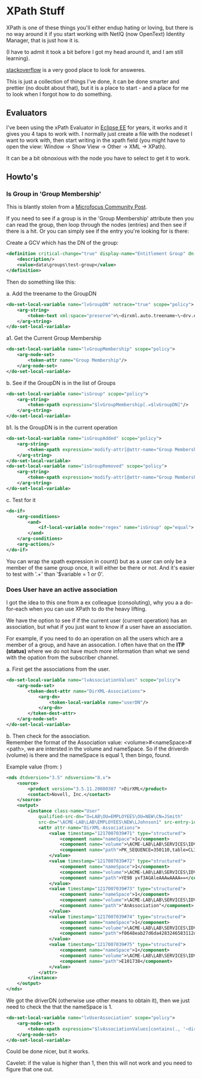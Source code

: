 # XPath Stuff

XPath is one of these things you'll either endup hating or loving, but there is no way around it if you start working with NetIQ (now OpenText) Identity Manager, that is just how it is.

(I have to admit it took a bit before I got my head around it, and I am still learning).

[stackoverflow](https://stackoverflow.com) is a very good place to look for answeres.

This is just a collection of things I've done, it can be done smarter and prettier (no doubt about that), but it is a place to start - and a place for me to look when I forgot how to do something. 

## Evaluators

I've been using the xPath Evaluator in [Eclipse EE](https://www.eclipse.org/) for years, it works and it gives you 4 taps to work with. I normally just create a file with the nodeset I want to work with, then start writing in the xpath field (you might have to open the view: Window -> Show View -> Other -> XML -> XPath).

It can be a bit obnoxious with the node you have to select to get it to work.

## Howto's

### Is Group in 'Group Membership'
This is blantly stolen from a [Microfocus Community Post](https://community.microfocus.com/cyberres/netiq-identity-governance-administration/idm/w/identity_mgr_tips/3801/using-xpath-to-get-the-position-of-a-node-in-a-node-set).<br/>

If you need to see if a group is in the 'Group Membership' attribute then you can read the group, then loop through the nodes (entries) and then see if there is a hit. Or you can simply see if the entry you're looking for is there:

Create a GCV which has the DN of the group:

```xml
<definition critical-change="true" display-name="Entitlement Group" dn-space="dirxml" dn-type="slash" name="drv.entitlement.group" type="dn">
	<description/>
	<value>data\groups\test-group</value>
</definition>
```

Then do something like this:

a. Add the treename to the GroupDN
```xml
<do-set-local-variable name="lvGroupDN" notrace="true" scope="policy">
	<arg-string>
		<token-text xml:space="preserve">\~dirxml.auto.treename~\~drv.entitlement.group~</token-text>
	</arg-string>
</do-set-local-variable>
```

a1. Get the Current Group Membership
```xml
<do-set-local-variable name="lvGroupMembership" scope="policy">
	<arg-node-set>
		<token-attr name="Group Membership"/>
	</arg-node-set>
</do-set-local-variable>
```

b. See if the GroupDN is in the list of Groups
``` xml
<do-set-local-variable name="isGroup" scope="policy">
	<arg-string>
		<token-xpath expression="$lvGroupMembership[.=$lvGroupDN]"/>
	</arg-string>
</do-set-local-variable>
```

b1. Is the GroupDN is in the current operation
```xml
<do-set-local-variable name="isGroupAdded" scope="policy">
	<arg-string>
		<token-xpath expression='modify-attr[@attr-name="Group Membership"]/add-value/value[.=$lvGroupDN]'/>
	</arg-string>
</do-set-local-variable>
<do-set-local-variable name="isGroupRemoved" scope="policy">
	<arg-string>
		<token-xpath expression='modify-attr[@attr-name="Group Membership"]/remove-value/value[.=$lvGroupDN]'/>
	</arg-string>
</do-set-local-variable>
```

c. Test for it
```xml
<do-if>
	<arg-conditions>
		<and>
			<if-local-variable mode="regex" name="isGroup" op="equal">.+</if-local-variable>
		</and>
	</arg-conditions>
	<arg-actions/>
</do-if>
```

You can wrap the xpath expression in count() but as a user can only be a member of the same group once, it will either be there or not. And it's easier to test with '.+' than '$variable = 1 or 0'.


### Does User have an active association
I got the idea to this one from a ex colleague (consoluting), why you a a do-for-each when you can use XPath to do the heavy lifting.<br/>

We have the option to see if if the current user (current operation) has an association, but what if you just want to know if a user have an association. 

For example, if you need to do an operation on all the users which are a member of a group, and have an assocation. I often have that on the **ITP (status)** where we do not have much more information than what we send with the opation from the subscriber channel. 

a. First get the associations from the user.
```xml
<do-set-local-variable name="lvAssociationValues" scope="policy">
	<arg-node-set>
		<token-dest-attr name="DirXML-Associations">
			<arg-dn>
				<token-local-variable name="userDN"/>
			</arg-dn>
		</token-dest-attr>
	</arg-node-set>
</do-set-local-variable>
```

b. Then check for the association.<br/>
Remember the format of the Association value: &lt;volume>#&lt;nameSpace>#&lt;path>, we are intersted in the volume and nameSpace. So if the driverdn (volume) is there and the nameSpace is equal 1, then bingo, found.

Example value (from: )
```xml
<nds dtdversion="3.5" ndsversion="8.x">
	<source>
		<product version="3.5.11.20080307 ">DirXML</product>
		<contact>Novell, Inc.</contact>
	</source>
	<output>
		<instance class-name="User"
			qualified-src-dn="O=LAB\OU=EMPLOYEES\OU=NEW\CN=JSmith"
			src-dn="\ACME-LAB\LAB\EMPLOYEES\NEW\LJohnson1" src-entry-id="56795">
			<attr attr-name="DirXML-Associations">
				<value timestamp="1217007039#71" type="structured">
					<component name="nameSpace">1</component>
					<component name="volume">\ACME-LAB\LAB\SERVICES\IDVAULT\APP-JDBC</component>
					<component name="path">PK_SEQUENCE=350110,table=CLIENTS,schema=IDM</component>
				</value>
				<value timestamp="1217007039#72" type="structured">
					<component name="nameSpace">1</component>
					<component name="volume">\ACME-LAB\LAB\SERVICES\IDVAULT\LinuxUnixSettings</component>
					<component name="path">YE98 yxf3AGAleAAAwAAAA==</component>
				</value>
				<value timestamp="1217007039#73" type="structured">
					<component name="nameSpace">1</component>
					<component name="volume">\ACME-LAB\LAB\SERVICES\IDVAULT\UserApplication35</component>
					<component name="path">"AnAssociation"</component>
				</value>
				<value timestamp="1217007039#74" type="structured">
					<component name="nameSpace">1</component>
					<component name="volume">\ACME-LAB\LAB\SERVICES\IDVAULT\Active Directory</component>
					<component name="path">f0648eab27d6da4283246583112d6319</component>
				</value>
				<value timestamp="1217007039#75" type="structured">
					<component name="nameSpace">1</component>
					<component name="volume">\ACME-LAB\LAB\SERVICES\IDVAULT\Corporate Password Sync</component>
					<component name="path">E101738</component>
				</value>
			</attr>
		</instance>
	</output>
</nds>
```

We got the driverDN (otherwise use other means to obtain it), then we just need to check the that the nameSpace is 1.
```xml
<do-set-local-variable name="lvUserAssociation" scope="policy">
	<arg-node-set>
		<token-xpath expression="$lvAssociationValues[contains(., '~dirxml.auto.driverdn~' ) and contains(*[@name='nameSpace'],'1') ]/component[@name='path']/text()"/>
	</arg-node-set>
</do-set-local-variable>
```
Could be done nicer, but it works.

Cavelet: if the value is higher than 1, then this will not work and you need to figure that one out. 